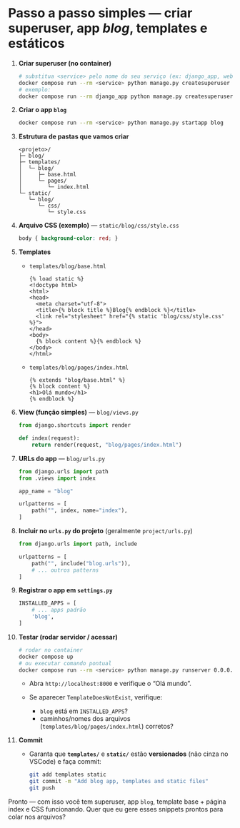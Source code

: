 # Passo a passo simples — criar superuser, app *blog*, templates e estáticos

1. **Criar superuser (no container)**

   ```bash
   # substitua <service> pelo nome do seu serviço (ex: django_app, web)
   docker compose run --rm <service> python manage.py createsuperuser
   # exemplo:
   docker compose run --rm django_app python manage.py createsuperuser
   ```

2. **Criar o app `blog`**

   ```bash
   docker compose run --rm <service> python manage.py startapp blog
   ```

3. **Estrutura de pastas que vamos criar**

   ```
   <projeto>/
   ├─ blog/
   ├─ templates/
   │  └─ blog/
   │     ├─ base.html
   │     └─ pages/
   │        └─ index.html
   └─ static/
      └─ blog/
         └─ css/
            └─ style.css
   ```

4. **Arquivo CSS (exemplo)** — `static/blog/css/style.css`

   ```css
   body { background-color: red; }
   ```

5. **Templates**

   * `templates/blog/base.html`

     ```django
     {% load static %}
     <!doctype html>
     <html>
     <head>
       <meta charset="utf-8">
       <title>{% block title %}Blog{% endblock %}</title>
       <link rel="stylesheet" href="{% static 'blog/css/style.css' %}">
     </head>
     <body>
       {% block content %}{% endblock %}
     </body>
     </html>
     ```
   * `templates/blog/pages/index.html`

     ```django
     {% extends "blog/base.html" %}
     {% block content %}
     <h1>Olá mundo</h1>
     {% endblock %}
     ```

6. **View (função simples)** — `blog/views.py`

   ```python
   from django.shortcuts import render

   def index(request):
       return render(request, "blog/pages/index.html")
   ```

7. **URLs do app** — `blog/urls.py`

   ```python
   from django.urls import path
   from .views import index

   app_name = "blog"

   urlpatterns = [
       path("", index, name="index"),
   ]
   ```

8. **Incluir no `urls.py` do projeto** (geralmente `project/urls.py`)

   ```python
   from django.urls import path, include

   urlpatterns = [
       path("", include("blog.urls")),
       # ... outros patterns
   ]
   ```

9. **Registrar o app em `settings.py`**

   ```python
   INSTALLED_APPS = [
       # ... apps padrão
       'blog',
   ]
   ```

10. **Testar (rodar servidor / acessar)**

    ```bash
    # rodar no container
    docker compose up
    # ou executar comando pontual
    docker compose run --rm <service> python manage.py runserver 0.0.0.0:8000
    ```

    * Abra `http://localhost:8000` e verifique o “Olá mundo”.
    * Se aparecer `TemplateDoesNotExist`, verifique:

      * `blog` está em `INSTALLED_APPS`?
      * caminhos/nomes dos arquivos (`templates/blog/pages/index.html`) corretos?

11. **Commit**

    * Garanta que **`templates/`** e **`static/`** estão **versionados** (não cinza no VSCode) e faça commit:

      ```bash
      git add templates static
      git commit -m "Add blog app, templates and static files"
      git push
      ```

Pronto — com isso você tem superuser, app `blog`, template base + página index e CSS funcionando. Quer que eu gere esses snippets prontos para colar nos arquivos?
